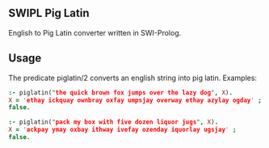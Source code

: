 SWIPL Pig Latin
---------------
English to Pig Latin converter written in SWI-Prolog.

Usage
-----
The predicate piglatin/2 converts an english string into pig latin.
Examples:

```prolog
:- piglatin("the quick brown fox jumps over the lazy dog", X).
X = 'ethay ickquay ownbray oxfay umpsjay overway ethay azylay ogday' ;
false.
```
```prolog
:- piglatin("pack my box with five dozen liquor jugs", X).
X = 'ackpay ymay oxbay ithway ivefay ozenday iquorlay ugsjay' ;
false.
```
